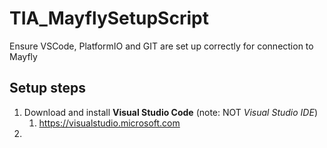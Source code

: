 # TIA_MayflySetupScript
Ensure VSCode, PlatformIO and GIT are set up correctly for connection to Mayfly
## Setup steps
1. Download and install **Visual Studio Code** (note: NOT *Visual Studio IDE*)
    1. https://visualstudio.microsoft.com
1. 